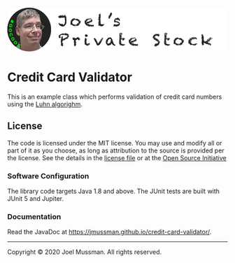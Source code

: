 ![](.common/joels-private-stock.png?raw=true)

# Credit Card Validator

This is an example class which performs validation of credit card numbers using the [Luhn algorighm](https://wikipedia.org/wiki/Luhn_algorithm).

## License

The code is licensed under the MIT license. You may use and modify all or part of it as you choose, as long as attribution to the source is provided per the license. See the details in the [license file](./LICENSE.md) or at the [Open Source Initiative](https://opensource.org/licenses/MIT)

### Software Configuration

The library code targets Java 1.8 and above. The JUnit tests are built with JUnit 5 and Jupiter.

### Documentation

Read the JavaDoc at https://jmussman.github.io/credit-card-validator/.
<hr>
Copyright © 2020 Joel Mussman. All rights reserved.